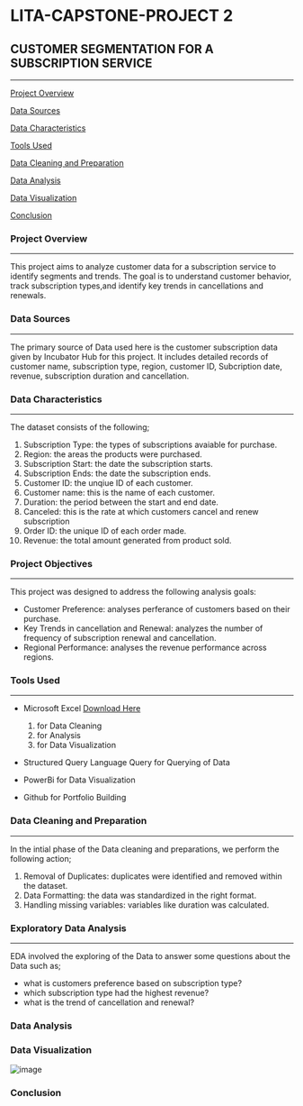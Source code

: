 # LITA-CAPSTONE-PROJECT 2

## CUSTOMER SEGMENTATION FOR A SUBSCRIPTION SERVICE
---

[Project Overview](#project-overview)

[Data Sources](#data-sources)

[Data Characteristics](#data-characteristics)

[Tools Used](#tools-used)

[Data Cleaning and Preparation](#data-cleaning-and-preparation)

[Data Analysis](#data-analysis)

[Data Visualization](#data-visualization)

[Conclusion](#conclusion)



### Project Overview
---
This project aims to analyze customer data for a subscription service to identify segments and trends. The goal is to understand customer behavior, track subscription types,and identify key trends in cancellations and renewals. 

### Data Sources
---
The primary source of Data used here is the customer subscription data given by Incubator Hub for this project. It includes detailed records of customer name, subscription type, region, customer ID, Subcription date, revenue, subscription duration and cancellation.

### Data Characteristics
---
The dataset consists of the following;
1. Subscription Type: the types of subscriptions avaiable for purchase.
2. Region: the areas the products were purchased.
3. Subscription Start: the date the subscription starts.
4. Subscription Ends: the date the subscription ends.
5. Customer ID: the unqiue ID of each customer.
6. Customer name: this is the name of each customer.
7. Duration: the period between the start and end date.
8. Canceled: this is the rate at which customers cancel and renew subscription
9. Order ID: the unique ID of each order made.
10. Revenue: the total amount generated from product sold.


### Project Objectives
---
This project was designed to address the following analysis goals:
- Customer Preference: analyses perferance of customers based on their purchase.
- Key Trends in cancellation and Renewal: analyzes the number of frequency of subscription renewal and cancellation.
- Regional Performance: analyses the revenue performance across regions.

### Tools Used
---
- Microsoft Excel [Download Here](https://www.microsoftexcel.com)
  1. for Data Cleaning
  2. for Analysis
  3. for Data Visualization

- Structured Query Language Query for Querying of Data
  
- PowerBi for Data Visualization
  
- Github for Portfolio Building
 
 ### Data Cleaning and Preparation
  ---
  In the intial phase of the Data cleaning and preparations, we perform the following action;
  1. Removal of Duplicates: duplicates were identified and removed within the dataset.
  2. Data Formatting: the data was standardized in the right format.
  3. Handling missing variables: variables like duration was calculated.

### Exploratory Data Analysis
  ---
  EDA involved the exploring of the Data to answer some questions about the Data such as;
  - what is customers preference based on subscription type?
  - which subscription type had the highest revenue?
  - what is the trend of cancellation and renewal?
 
### Data Analysis

  
### Data Visualization
![image](https://github.com/user-attachments/assets/5c74cf1a-2c5e-46d6-943c-dc99410d526c)




### Conclusion
